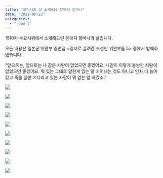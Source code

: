 ```yaml
---
title: "할머니의 삶 소개#12 윤애자 할머니"
date: "2021-09-22"
categories: 
  - "report"
---
```


1510차 수요시위에서 소개해드린 윤애자 할머니의 삶입니다.

모든 내용은 일본군’위안부’증언집 <강제로 끌려간 조선인 위안부들 5> 중에서 발췌하였습니다.

"앞으로는, 앞으로는 나 같은 사람이 없었으먼 좋겠어요. 나같이 이렇게 불쌍한 사람이 없었으먼 좋겠어요. 뭐 있는 그대로 말한게 없는 말 지어내는 것도 아니고 인자 다 늙어갔고 죽을 날만 기다리고 있는 사람이 뭐 없는 말 하겄소."

![](https://womenandwar.net/kr/wp-content/uploads/2021/09/001-1024x1024.png)

![](https://womenandwar.net/kr/wp-content/uploads/2021/09/002-1024x1024.png)

![](https://womenandwar.net/kr/wp-content/uploads/2021/09/003-1024x1024.png)

![](https://womenandwar.net/kr/wp-content/uploads/2021/09/004-1024x1024.png)

![](https://womenandwar.net/kr/wp-content/uploads/2021/09/005-1024x1024.png)

![](https://womenandwar.net/kr/wp-content/uploads/2021/09/006-1024x1024.png)

![](https://womenandwar.net/kr/wp-content/uploads/2021/09/007-1024x1024.png)

![](https://womenandwar.net/kr/wp-content/uploads/2021/09/008-1024x1024.png)

![](https://womenandwar.net/kr/wp-content/uploads/2021/09/009-1024x1024.png)

![](https://womenandwar.net/kr/wp-content/uploads/2021/09/010-1024x1024.png)
